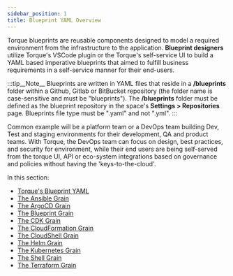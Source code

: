 ```yaml
---
sidebar_position: 1
title: Blueprint YAML Overview
---
```


Torque blueprints are reusable components designed to model a required environment from the infrastructure to the application. **Blueprint designers** utilize Torque's VSCode plugin or the Torque's self-service UI to build a YAML based imperative blueprints that aimed to fulfill business requirements in a self-service manner for their end-users. 

:::tip__Note__
Blueprints are written in YAML files that reside in a __/blueprints__ folder within a Github, Gitlab or BitBucket repository (the folder name is case-sensitive and must be "blueprints"). The __/blueprints__ folder must be defined as the blueprint repository in the space's __Settings > Repositories__ page. Blueprints file type must be ".yaml" and not ".yml".
:::

Common example will be a platform team or a DevOps team building Dev, Test and staging environments for their development, QA and product teams. With Torque, the DevOps team can focus on design, best practices, and security for environment, while their end users are being self-served from the torque UI, API or eco-system integrations based on governance and policies without having the 'keys-to-the-cloud'.

In this section:
* [Torque's Blueprint YAML](/blueprint-designer-guide/blueprints/blueprints-yaml-structure)
* [The Ansible Grain](/blueprint-designer-guide/blueprints/ansible-grain)
* [The ArgoCD Grain](/blueprint-designer-guide/blueprints/argocd-grain)
* [The Blueprint Grain](/blueprint-designer-guide/blueprints/blueprint-grain)
* [The CDK Grain](/blueprint-designer-guide/blueprints/cdk-grain)
* [The CloudFormation Grain​](/blueprint-designer-guide/blueprints/cloudformation-grain)
* [The CloudShell Grain](/blueprint-designer-guide/blueprints/cloudshell-grain)
* [The Helm Grain](/blueprint-designer-guide/blueprints/helm-grain)
* [The Kubernetes Grain​](/blueprint-designer-guide/blueprints/kubernetes-grain)
* [The Shell Grain](/blueprint-designer-guide/blueprints/shell-grain)
* [The Terraform Grain](/blueprint-designer-guide/blueprints/terraform-grain)